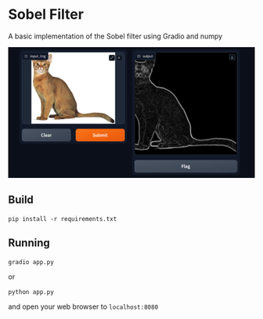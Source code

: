 # Sobel Filter

A basic implementation of the Sobel filter using Gradio and numpy

![image](./sobel.png)

## Build
```
pip install -r requirements.txt
```

## Running

```
gradio app.py
```

or

```
python app.py
```

and open your web browser to `localhost:8080`